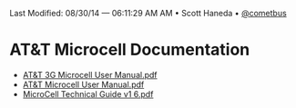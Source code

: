 Last Modified: 08/30/14 — 06:11:29 AM AM • Scott Haneda • [@cometbus](https://twitter.com/cometbus)

# AT&T Microcell Documentation
	
* [AT&T 3G Microcell User Manual.pdf](/downloads/ATT-User-Manual.pdf)* [AT&T Microcell User Manual.pdf](/downloads/ATT-Microcell-User-Manual.pdf)
* [MicroCell Technical Guide v1 6.pdf](/downloads/ATT-Microcell-Technical-Guide-v1-6.pdf/)